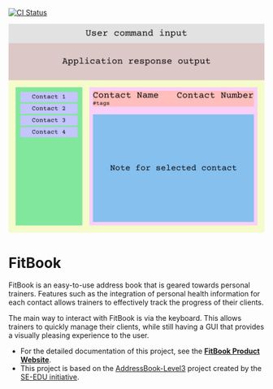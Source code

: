 [![CI Status](https://github.com/se-edu/addressbook-level3/workflows/Java%20CI/badge.svg)](https://github.com/AY2324S2-CS2103T-T17-3/tp/actions)

![Ui](docs/images/Ui.png)

# FitBook
FitBook is an easy-to-use address book that is geared towards personal trainers.
Features such as the integration of personal health information for each contact allows trainers
to effectively track the progress of their clients.

The main way to interact with FitBook is via the keyboard. This allows trainers to quickly manage
their clients, while still having a GUI that provides a visually pleasing experience to the user.

* For the detailed documentation of this project, see the **[FitBook Product Website](https://ay2324s2-cs2103t-t17-3.github.io/tp/)**.
* This project is based on the [AddressBook-Level3](https://github.com/se-edu/addressbook-level3) project created by the [SE-EDU initiative](https://se-education.org).
